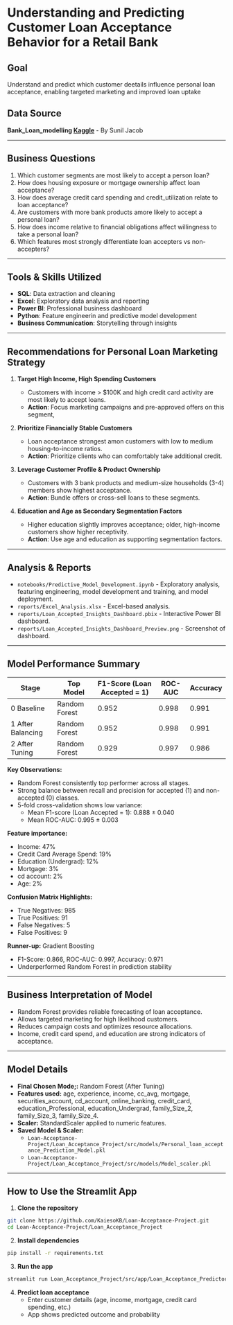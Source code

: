 # Understanding and Predicting Customer Loan Acceptance Behavior for a Retail Bank

## Goal
Understand and predict which customer deetails influence personal loan acceptance, enabling targeted marketing and improved loan uptake 

## Data Source
**Bank_Loan_modelling [Kaggle](https://www.kaggle.com/datasets/itsmesunil/bank-loan-modelling)** - By Sunil Jacob

---

## Business Questions

1. Which customer segments are most likely to accept a person loan?
2. How does housing exposure or mortgage ownership affect loan acceptance?
3. How does average credit card spending and credit_utilization relate to loan acceptance?
4. Are customers with more bank products amore likely to accept a personal loan?
5. How does income relative to financial obligations affect willingness to take a personal loan?
6. Which features most strongly differentiate loan accepters vs non-accepters?

---

## Tools & Skills Utilized

- **SQL**: Data extraction and cleaning
- **Excel**: Exploratory data analysis and reporting
- **Power BI**: Professional business dashboard
- **Python**: Feature engineerin and predictive model development
- **Business Communication**: Storytelling through insights

---

## Recommendations for Personal Loan Marketing Strategy

1. **Target High Income, High Spending Customers**
   - Customers with income > $100K and high credit card activity are most likely to accept loans.
   - **Action**: Focus marketing campaigns and pre-approved offers on this segment,
  
2. **Prioritize Financially Stable Customers**
   - Loan acceptance strongest amon customers with low to medium housing-to-income ratios.
   - **Action**: Prioritize clients who can comfortably take additional credit.
  
3. **Leverage Customer Profile & Product Ownership**
   - Customers with 3 bank products and medium-size households (3-4) members show highest acceptance.
   - **Action**: Bundle offers or cross-sell loans to these segments.

4. **Education and Age as Secondary Segmentation Factors**
   - Higher education slightly improves acceptance; older, high-income customers show higher receptivity.
   - **Action**: Use age and education as supporting segmentation factors.
  
---

## Analysis & Reports

- `notebooks/Predictive_Model_Development.ipynb` - Exploratory analysis, featuring engineering, model development and training, and model deployment.
- `reports/Excel_Analysis.xlsx` - Excel-based analysis.
- `reports/Loan_Accepted_Insights_Dashboard.pbix` - Interactive Power BI dashboard.
- `reports/Loan_Accepted_Insights_Dashboard_Preview.png` - Screenshot of dashboard.

---

## Model Performance Summary

| Stage               | Top Model        | F1-Score (Loan Accepted = 1)  | ROC-AUC | Accuracy |
|--------------------|-------------------|-------------------------------|---------|----------|
| 0 Baseline         | Random Forest     | 0.952                         | 0.998   | 0.991    |
| 1 After Balancing  | Random Forest     | 0.952                         | 0.998   | 0.991    |
| 2 After Tuning     | Random Forest     | 0.929                         | 0.997   | 0.986    |

**Key Observations:**
- Random Forest consistently top performer across all stages.
- Strong balance between recall and precision for accepted (1) and non-accepted (0) classes.
- 5-fold cross-validation shows low variance:
  - Mean F1-score (Loan Accepted = 1): 0.888 ± 0.040
  - Mean ROC-AUC: 0.995 ± 0.003

**Feature importance:**
  - Income: 47%
  - Credit Card Average Spend: 19%
  - Education (Undergrad): 12%
  - Mortgage: 3%
  - cd account: 2%
  - Age: 2%

**Confusion Matrix Highlights:**
  - True Negatives: 985
  - True Positives: 91
  - False Negatives: 5
  - False Positives: 9
 
**Runner-up:** Gradient Boosting
  - F1-Score: 0.866, ROC-AUC: 0.997, Accuracy: 0.971
  - Underperformed Random Forest in prediction stability
 
---

## Business Interpretation of Model

- Random Forest provides reliable forecasting of loan acceptance.
- Allows targeted marketing for high likelihood customers.
- Reduces campaign costs and optimizes resource allocations.
- Income, credit card spend, and education are strong indicators of acceptance.

---

## Model Details

- **Final Chosen Mode;:** Random Forest (After Tuning)
- **Features used:** age, experience, income, cc_avg, mortgage, securities_account,	cd_account,	online_banking,	credit_card, education_Professional,	education_Undergrad,	family_Size_2,	family_Size_3,	family_Size_4.
- **Scaler:** StandardScaler applied to numeric features.
- **Saved Model & Scaler:**
   - `Loan-Acceptance-Project/Loan_Acceptance_Project/src/models/Personal_loan_acceptance_Prediction_Model.pkl`
   - `Loan-Acceptance-Project/Loan_Acceptance_Project/src/models/Model_scaler.pkl`

---

## How to Use the Streamlit App

1. **Clone the repository**
```bash
git clone https://github.com/KaiesoKB/Loan-Acceptance-Project.git
cd Loan-Acceptance-Project/Loan_Acceptance_Project
```

2. **Install dependencies**
```bash
pip install -r requirements.txt
```

3. **Run the app**
```bash
streamlit run Loan_Acceptance_Project/src/app/Loan_Acceptance_Predictor_App.py
```

4. **Predict loan acceptance**
   - Enter customer details (age, income, mortgage, credit card spending, etc.)
   - App shows predicted outcome and probability
